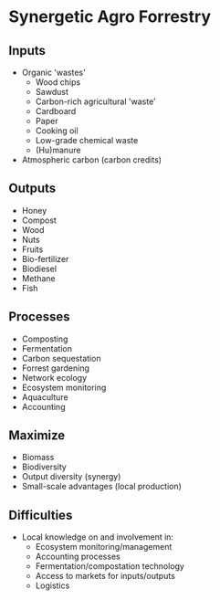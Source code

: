 # Synergetic Agro Forrestry
## Inputs
* Organic 'wastes'
  * Wood chips
  * Sawdust
  * Carbon-rich agricultural 'waste'
  * Cardboard
  * Paper
  * Cooking oil
  * Low-grade chemical waste
  * (Hu)manure
* Atmospheric carbon (carbon credits)

## Outputs
* Honey
* Compost
* Wood
* Nuts
* Fruits
* Bio-fertilizer
* Biodiesel
* Methane
* Fish

## Processes
* Composting
* Fermentation
* Carbon sequestation
* Forrest gardening
* Network ecology
* Ecosystem monitoring
* Aquaculture
* Accounting

## Maximize
* Biomass
* Biodiversity
* Output diversity (synergy)
* Small-scale advantages (local production)

## Difficulties
* Local knowledge on and involvement in:
  * Ecosystem monitoring/management
  * Accounting processes
  * Fermentation/compostation technology
  * Access to markets for inputs/outputs
  * Logistics